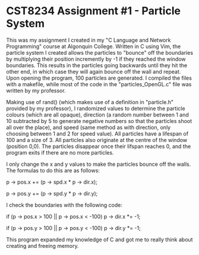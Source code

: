 # CST8234 Assignment #1 - Particle System
This was my assignment I created in my "C Language and Network Programming" course at Algonquin College. Written in C using Vim, the particle system I created allows the particles to "bounce" off the boundaries by multiplying their position incremently by -1 if they reached the window boundaries. This results in the particles going backwards until they hit the other end, in which case they will again bounce off the wall and repeat. Upon opening the program, 100 particles are generated. I compiled the files with a makefile, while most of the code in the "particles_OpenGL.c" file was written by my professor.

Making use of rand() (which makes use of a definition in "particle.h" provided by my professor), I randomized values to determine the particle colours (which are all opaque), direction (a random number between 1 and 10 subtracted by 5 to generate negative numbers so that the particles shoot all over the place), and speed (same method as with direction, only choosing between 1 and 2 for speed value). All particles have a lifespan of 100 and a size of 3. All particles also originate at the centre of the window (position 0,0). The particles disappear once their lifspan reaches 0, and the program exits if there are no more particles.

I only change the x and y values to make the particles bounce off the walls. The formulas to do this are as follows:

p -> pos.x += (p -> spd.x * p -> dir.x);

p -> pos.y += (p -> spd.y * p -> dir.y);

I check the boundaries with the following code:

if (p -> pos.x > 100 || p -> pos.x < -100)
    p -> dir.x *= -1;
    
if (p -> pos.y > 100 || p -> pos.y < -100)
    p -> dir.y *= -1;

This program expanded my knowledge of C and got me to really think about creating and freeing memory.
